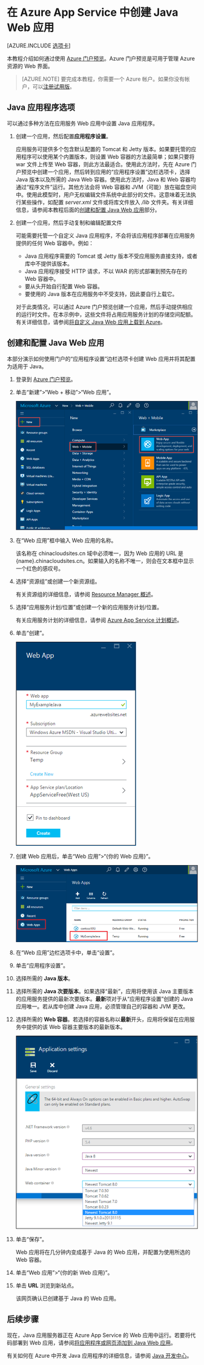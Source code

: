 <properties
    pageTitle="在 Azure App Service 中创建 Java Web 应用 | Azure"
    description="本教程演示如何将 Java Web 应用部署到 Azure App Service。"
    services="app-service\web"
    documentationcenter="java"
    author="rmcmurray"
    manager="erikre"
    editor="" />  

<tags
    ms.assetid="d6e73cc3-8b71-4742-a197-3edeabc6a289"
    ms.service="app-service-web"
    ms.workload="web"
    ms.tgt_pltfrm="na"
    ms.devlang="Java"
    ms.topic="get-started-article"
    ms.date="11/01/2016"
    wacn.date="12/05/2016"
    ms.author="robmcm" />

# 在 Azure App Service 中创建 Java Web 应用
[AZURE.INCLUDE [选项卡](../../includes/app-service-web-get-started-nav-tabs.md)]

本教程介绍如何通过使用 [Azure 门户预览][在 Azure 应用服务中创建 Java Web 应用]。Azure 门户预览是可用于管理 Azure 资源的 Web 界面。

> [AZURE.NOTE]
要完成本教程，你需要一个 Azure 帐户。如果你没有帐户，可以[注册试用版]。
> 
> 

## Java 应用程序选项
可以通过多种方法在应用服务 Web 应用中设置 Java 应用程序。

1. 创建一个应用，然后配置**应用程序设置**。
   
    应用服务可提供多个包含默认配置的 Tomcat 和 Jetty 版本。如果要托管的应用程序可以使用某个内置版本，则设置 Web 容器的方法最简单；如果只要将 war 文件上传至 Web 容器，则此方法最适合。使用此方法时，先在 Azure 门户预览中创建一个应用，然后转到应用的“应用程序设置”边栏选项卡，选择 Java 版本以及所需的 Java Web 容器。使用此方法时，Java 和 Web 容器均通过“程序文件”运行。其他方法会将 Web 容器和 JVM（可能）放在磁盘空间中。使用此模型时，用户无权编辑文件系统中此部分的文件。这意味着无法执行某些操作，如配置 *server.xml* 文件或将库文件放入 */lib* 文件夹。有关详细信息，请参阅本教程后面的[创建和配置 Java Web 应用](#portal)部分。
3. 创建一个应用，然后手动复制和编辑配置文件
   
    可能需要托管一个自定义 Java 应用程序，不会将该应用程序部署在应用服务提供的任何 Web 容器中。例如：
   
    * Java 应用程序需要的 Tomcat 或 Jetty 版本不受应用服务直接支持，或者库中不提供该版本。
    * Java 应用程序接受 HTTP 请求，不以 WAR 的形式部署到预先存在的 Web 容器中。
    * 要从头开始自行配置 Web 容器。
    * 要使用的 Java 版本在应用服务中不受支持，因此要自行上载它。
     
    对于此类情况，可以通过 Azure 门户预览创建一个应用，然后手动提供相应的运行时文件。在本示例中，这些文件将占用应用服务计划的存储空间配额。有关详细信息，请参阅[将自定义 Java Web 应用上载到 Azure]。

## <a name="portal"></a> 创建和配置 Java Web 应用
本部分演示如何使用门户的“应用程序设置”边栏选项卡创建 Web 应用并将其配置为适用于 Java。

1. 登录到 [Azure 门户预览]。
2. 单击“新建”>“Web + 移动”>“Web 应用”。
   
    ![新建 Web 应用][newwebapp]
3. 在“Web 应用”框中输入 Web 应用的名称。
   
    该名称在 chinacloudsites.cn 域中必须唯一，因为 Web 应用的 URL 是 {name}.chinacloudsites.cn。如果输入的名称不唯一，则会在文本框中显示一个红色的感叹号。
4. 选择“资源组”或创建一个新资源组。
   
    有关资源组的详细信息，请参阅 [Resource Manager 概述]。
5. 选择“应用服务计划/位置”或创建一个新的应用服务计划/位置。
   
    有关应用服务计划的详细信息，请参阅 [Azure App Service 计划概述]。
6. 单击“创建”。
   
    ![创建 Web 应用][newwebapp2]
7. 创建 Web 应用后，单击“Web 应用”>“{你的 Web 应用}”。
   
    ![选择 Web 应用][selectwebapp]
8. 在“Web 应用”边栏选项卡中，单击“设置”。
9. 单击“应用程序设置”。
10. 选择所需的 **Java 版本**。
11. 选择所需的 **Java 次要版本**。如果选择“最新”，应用将使用该 Java 主要版本的应用服务提供的最新次要版本。**最新**项对于从“应用程序设置”创建的 Java 应用唯一。若从库中创建 Java 应用，必须管理自己的容器和 JVM 更改。
12. 选择所需的 **Web 容器**。若选择的容器名称以**最新**开头，应用将保留在应用服务中提供的该 Web 容器主要版本的最新版本。
    
    ![Web 容器版本][versions]
13. 单击“保存”。
    
    Web 应用将在几分钟内变成基于 Java 的 Web 应用，并配置为使用所选的 Web 容器。
14. 单击“Web 应用”>“{你的新 Web 应用}”。
15. 单击 **URL** 浏览到新站点。
    
    该网页确认已创建基于 Java 的 Web 应用。

## 后续步骤
现在，Java 应用服务器正在 Azure App Service 的 Web 应用中运行。若要将代码部署到 Web 应用，请参阅[将应用程序或网页添加到 Java Web 应用]。

有关如何在 Azure 中开发 Java 应用程序的详细信息，请参阅 [Java 开发中心]。

<!-- URL List -->

[将应用程序或网页添加到 Java Web 应用]: /documentation/articles/web-sites-java-add-app/
[Azure App Service 计划概述]: /documentation/articles/azure-web-sites-web-hosting-plans-in-depth-overview/
[Azure 门户预览]: https://portal.azure.cn/
[注册试用版]: /pricing/1rmb-trial/
[在 Azure 应用服务中创建 Java Web 应用]: /documentation/articles/app-service-changes-existing-services/
[Java 开发中心]: /develop/java/
[Resource Manager 概述]: /documentation/articles/resource-group-overview/
[将自定义 Java Web 应用上载到 Azure]: /documentation/articles/web-sites-java-custom-upload/

<!-- IMG List -->

[newwebapp]: ./media/web-sites-java-get-started/newwebapp.png
[newwebapp2]: ./media/web-sites-java-get-started/newwebapp2.png
[selectwebapp]: ./media/web-sites-java-get-started/selectwebapp.png
[versions]: ./media/web-sites-java-get-started/versions.png
[newmarketplace]: ./media/web-sites-java-get-started/newmarketplace.png
[webmobilejetty]: ./media/web-sites-java-get-started/webmobilejetty.png
[jettyblade]: ./media/web-sites-java-get-started/jettyblade.png
[jettyportalcreate2]: ./media/web-sites-java-get-started/jettyportalcreate2.png
[jettyurl]: ./media/web-sites-java-get-started/jettyurl.png
[tomcat]: ./media/web-sites-java-get-started/tomcat.png
[jetty]: ./media/web-sites-java-get-started/jetty.png

<!---HONumber=Mooncake_1128_2016-->